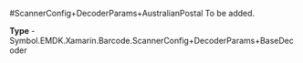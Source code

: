 #ScannerConfig+DecoderParams+AustralianPostal
To be added.

**Type** - Symbol.EMDK.Xamarin.Barcode.ScannerConfig+DecoderParams+BaseDecoder



